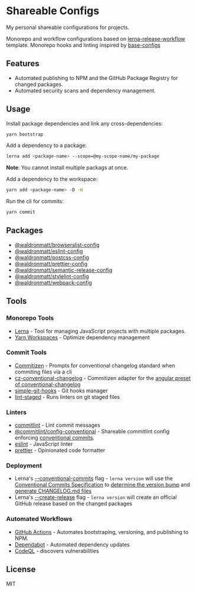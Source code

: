 # Shareable Configs

My personal shareable configurations for projects.

Monorepo and workflow configurations based on [lerna-release-workflow](https://github.com/jonwa/lerna-release-workflow) template. Monorepo hooks and linting inspired by [base-configs](https://github.com/demartini/base-configs)

## Features

- Automated publishing to NPM and the GitHub Package Registry for changed packages.
- Automated security scans and dependency management.

## Usage

Install package dependencies and link any cross-dependencies:

```bash
yarn bootstrap
```

Add a dependency to a package:

```bash
lerna add <package-name> --scope=@my-scope-name/my-package
```

**Note**: You cannot install multiple packags at once.

Add a dependency to the workspace:

```bash
yarn add <package-name> -D -W
```

Run the cli for commits:

```bash
yarn commit
```

## Packages

- [@waldronmatt/browserslist-config](https://github.com/shareable-configs/tree/main/packages/browserslist-config)
- [@waldronmatt/eslint-config](https://github.com/shareable-onfigs/tree/main/packages//eslint-config)
- [@waldronmatt/postcss-config](https://github.com/shareable-configs/tree/main/packages/postcss-config)
- [@waldronmatt/prettier-config](https://github.com/shareable-configs/tree/main/packages/prettier-config)
- [@waldronmatt/semantic-release-config](https://github.com/shareable-configs/tree/main/packages/semantic-release-config)
- [@waldronmatt/stylelint-config](https://github.com/shareable-configs/tree/main/packages/stylelint-config)
- [@waldronmatt/webpack-config](https://github.com/shareable-configs/tree/main/packages/webpack-config)

## Tools

### Monorepo Tools

- [Lerna](https://github.com/lerna/lerna) - Tool for managing JavaScript projects with multiple packages.
- [Yarn Workspaces](https://classic.yarnpkg.com/lang/en/docs/workspaces/) - Optimize dependency management

### Commit Tools

- [Commitizen](https://github.com/commitizen/cz-cli) - Prompts for conventional changelog standard when commiting files via a cli
- [cz-conventional-changelog](https://github.com/commitizen/cz-conventional-changelog) - Commitizen adapter for the [angular preset of conventional-changelog](https://github.com/conventional-changelog/conventional-changelog)
- [simple-git-hooks](https://github.com/toplenboren/simple-git-hooks) - Git hooks manager
- [lint-staged](https://github.com/okonet/lint-staged) - Runs linters on git staged files

### Linters

- [commitlint](https://github.com/conventional-changelog/commitlint) - Lint commit messages
- [@commitlint/config-conventional](https://github.com/conventional-changelog/commitlint/tree/master/%40commitlint/config-conventional) - Shareable commitlint config enforcing [conventional commits](https://conventionalcommits.org/).
- [eslint](https://eslint.org/) - JavaScript linter
- [prettier](https://prettier.io/) - Opinionated code formatter

### Deployment

- Lerna's [--conventional-commits](https://github.com/lerna/lerna/blob/main/commands/version/README.md#--conventional-commits) flag - `lerna version` will use the [Conventional Commits Specification](https://conventionalcommits.org/) to [determine the version bump](https://github.com/conventional-changelog/conventional-changelog/tree/master/packages/conventional-recommended-bump) and [generate CHANGELOG.md files](https://github.com/conventional-changelog/conventional-changelog/tree/master/packages/conventional-changelog-cli)
- Lerna's [--create-release](https://github.com/lerna/lerna/blob/main/commands/version/README.md#--create-release-type) flag - `lerna version` will create an official GitHub release based on the changed packages

### Automated Workflows

- [GitHub Actions](https://docs.github.com/en/actions) - Automates bootstraping, versioning, and publishing to NPM.
- [Dependabot](https://github.com/dependabot) - Automated dependency updates
- [CodeQL](https://codeql.github.com/) - discovers vulnerabilities

## License

MIT
